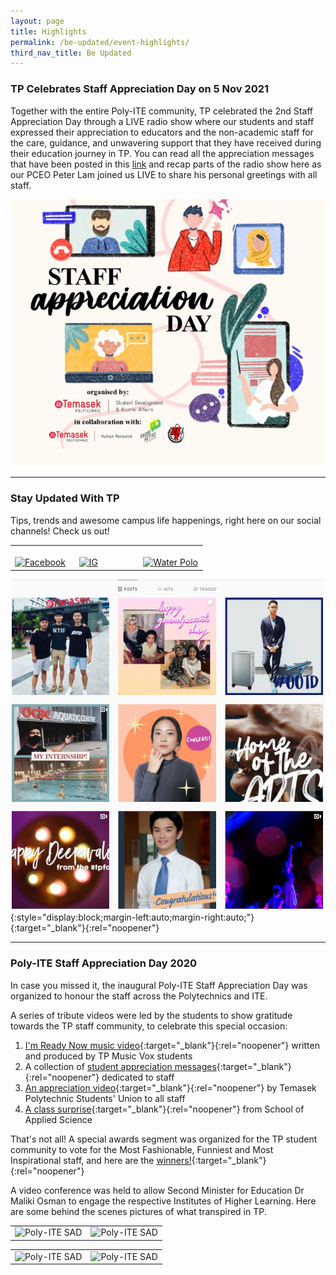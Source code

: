 ```yaml
---
layout: page
title: Highlights
permalink: /be-updated/event-highlights/
third_nav_title: Be Updated
---
```

### TP Celebrates Staff Appreciation Day on 5 Nov 2021

Together with the entire Poly-ITE community, TP celebrated the 2nd Staff Appreciation Day through a LIVE radio show where our students and staff expressed their appreciation to educators and the non-academic staff for the care, guidance, and unwavering support that they have received during their education journey in TP. You can read all the appreciation messages that have been posted in this [link](https://padlet.com/rysechan/f64oomokla8p3gyf) and recap parts of the radio show here as our PCEO Peter Lam joined us LIVE to share his personal greetings with all staff.

![staff appreciation day 2021](/images/staff_appreciation_2021.jpg)

---
### Stay Updated With TP

Tips, trends and awesome campus life happenings, right here on our social channels! Check us out!

<table>
    <tr>
        <td style="width:33%"><br>
            <a href="https://www.facebook.com/temasekpoly/">
                <image src="/images/BeUpdated-FBicon.png" style="display:block;margin-left:auto;margin-right:auto;" alt="Facebook">
                </image>
            </a>
        </td>
        <td style="width:33%"><br>
            <a href="https://www.instagram.com/temasekpoly/">
                <image src="/images/BeUpdated-IGicon.png" style="display:block;margin-left:auto;margin-right:auto;" alt="IG">
                </image>
            </a>
        </td>
        <td style="width:33%"><br>
            <a href="https://twitter.com/temasekpoly?lang=en">
                <image src="/images/BeUpdated-Twittericon.png" style="display:block;margin-left:auto;margin-right:auto;" alt="Water Polo">
                </image>
            </a>
        </td>
    </tr>
</table>


[![](/images/BeUpdated-IG_cover.png)](https://www.instagram.com/temasekpoly/){:style="display:block;margin-left:auto;margin-right:auto;"}{:target="_blank"}{:rel="noopener"}

---
### Poly-ITE Staff Appreciation Day 2020

In case you missed it, the inaugural Poly-ITE Staff Appreciation Day was organized to honour the staff across the Polytechnics and ITE.

A series of tribute videos were led by the students to show gratitude towards the TP staff community, to celebrate this special occasion:

1) [I'm Ready Now music video](https://www.youtube.com/watch?v=Yiy5OB4iIgY){:target="_blank"}{:rel="noopener"} written and produced by TP Music Vox students<br>
2) A collection of [student appreciation messages](https://www.youtube.com/watch?v=wpP594e6m78){:target="_blank"}{:rel="noopener"} dedicated to staff<br>
3) [An appreciation video](https://onepublicservice.workplace.com/groups/1251184778262260/permalink/3459168994130483/){:target="_blank"}{:rel="noopener"} by Temasek Polytechnic Students' Union to all staff<br>
4) [A class surprise](https://onepublicservice.workplace.com/groups/1251184778262260/permalink/3458559557524760/){:target="_blank"}{:rel="noopener"} from School of Applied Science<br>

That's not all! A special awards segment was organized for the TP student community to vote for the Most Fashionable, Funniest and Most Inspirational staff, and here are the [winners!](https://onepublicservice.workplace.com/groups/1251184778262260/permalink/3469638406416875/){:target="_blank"}{:rel="noopener"}

A video conference was held to allow Second Minister for Education Dr Maliki Osman to engage the respective Institutes of Higher Learning. Here are some behind the scenes pictures of what transpired in TP.


<table>
    <tr>
        <td style="width:50%"><image src="/images/BeUpdated-SAD_2.JPG" style="display:block;margin-left:auto;margin-right:auto;" alt="Poly-ITE SAD"></image>       </td>
        <td style="width:50%"><image src="/images/BeUpdated-SAD_9.JPG" style="display:block;margin-left:auto;margin-right:auto;" alt="Poly-ITE SAD"></image>     </td>
    </tr>
</table>


<table>
    <tr>
        <td style="width:50%"><image src="/images/BeUpdated-SAD_7.JPG" style="display:block;margin-left:auto;margin-right:auto;" alt="Poly-ITE SAD"></image>       </td>
        <td style="width:50%"><image src="/images/BeUpdated-SAD_1.JPG" style="display:block;margin-left:auto;margin-right:auto;" alt="Poly-ITE SAD"></image>     </td>
    </tr>
</table>